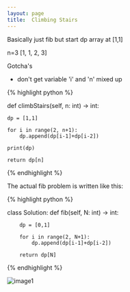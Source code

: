 ```yaml
---
layout: page
title:  Climbing Stairs
---
```


Basically just fib but start dp array at [1,1]

n=3
[1, 1, 2, 3]

Gotcha's
- don't get variable 'i' and 'n' mixed up



{% highlight python %}

def climbStairs(self, n: int) -> int:
    
    dp = [1,1]
    
    for i in range(2, n+1):
        dp.append(dp[i-1]+dp[i-2])
    
    print(dp)
    
    return dp[n]

{% endhighlight %}


The actual fib problem is written like this:

{% highlight python %}

class Solution:
    def fib(self, N: int) -> int:
        
        dp = [0,1]
        
        for i in range(2, N+1):
            dp.append(dp[i-1]+dp[i-2])
        
        return dp[N]

{% endhighlight %}

![image1](https://gndbsg.dm.files.1drv.com/y4mxURBADYcPSgB7iiPXin_y8EP4Ne6SnaivuuMy0d2fjbl65EQUWxCKmc4P2GjfthE1Fxh4jy4sblxQ0UyMvH2NKTGNZez-2b4ZazYT28ksKM-xByG-GLQYx0pmZUSMjd825h3auNWJ8qh17Bw09HHbqT3WPtV2FIuM2pS-ZjYVMBk39inqkBlPaVGybJSO881FWiRbcaVUhPw94fAkN6lHA?width=1523&height=960&cropmode=none)